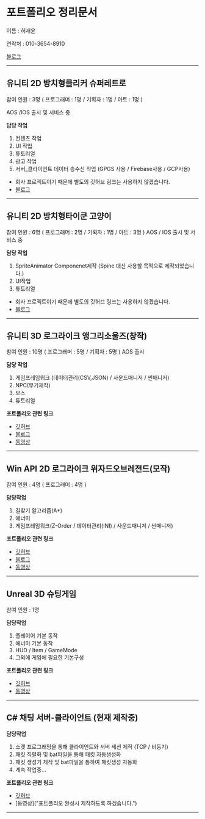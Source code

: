 # 포트폴리오 정리문서

이름 : 허재윤

연락처 : 010-3654-8910

[블로그](https://study-progmming.tistory.com)


----
## 유니티 2D 방치형클리커 슈퍼레트로  
참여 인원 : 3명 ( 프로그래머 : 1명 / 기획자 : 1명 / 아트 : 1명 ) 

AOS /IOS 출시 및 서비스 중

**담당 작업**
 1. 컨텐츠 작업
 2. UI 작업
 3. 튜토리얼
 4. 광고 작업
 5. 서버_클라이언트 데이터 송수신 작업 (GPGS 사용 / Firebase사용 /  GCP사용) 
 

- 회사 프로젝트이기 때문에 별도의 깃허브 링크는 사용하지 않겠습니다.
- [블로그](https://study-progmming.tistory.com/138?category=897947 "클릭하시면 해당 포트폴리오의 블로그로 이동합니다.")


----
## 유니티 2D 방치형타이쿤 고양이  
참여 인원 : 6명 ( 프로그래머 : 2명 / 기획자 : 1명 / 아트 : 3명 )
AOS / IOS 출시 및 서비스 중

**담당 작업**
 1. SpriteAnimator Componenet제작 (Spine 대신 사용할 목적으로 제작되었습니다.)
 2. UI작업
 3. 튜토리얼 

 

- 회사 프로젝트이기 때문에 별도의 깃허브 링크는 사용하지 않겠습니다.
- [블로그](https://study-progmming.tistory.com/137?category=897947 "클릭하시면 해당 포트폴리오의 블로그로 이동합니다.")


----
## 유니티 3D 로그라이크 앵그리소울즈(창작) 
참여 인원 : 10명 ( 프로그래머 : 5명 / 기획자 : 5명 )
AOS 출시

**담당 작업**
 1. 게임프레임워크 (데이터관리(CSV,JSON) / 사운드매니저 / 씬매니저)
 2. NPC(무기제작) 
 3. 보스 
 4. 튜토리얼
 
**포트폴리오 관련 링크**
- [깃허브](https://github.com/Peepbo/Unity3D-RPG-project/tree/main/Unity3D%20RPG/Assets/Scripts "클릭하시면 해당 포트폴리오의 깃허브로 이동합니다.")
- [블로그](https://study-progmming.tistory.com/category/팀프로젝트/CUDA%28Unity%29_기획팀협업 "클릭하시면 해당 포트폴리오의 블로그로 이동합니다.")
- [동영상](https://youtu.be/NtnUvzqz1Y4 "클릭하시면 해당 포트폴리오의 깃허브로 이동합니다.")


---

## Win API 2D 로그라이크 위자드오브레전드(모작)
참여 인원 : 4명 ( 프로그래머 : 4명 )

**담당작업**
 1. 길찾기 알고리즘(A*)
 2. 에너미 
 3. 게임프레임워크(Z-Order / 데이터관리(INI) / 사운드매니저 / 씬매니저)

 
**포트폴리오 관련 링크**
- [깃허브](https://github.com/lmharriet/CopyWizard.git "클릭하시면 해당 포트폴리오의 깃허브로 이동합니다.")
- [블로그](http://study-progmming.tistory.com/category/팀프로젝트/WizardOfLegend_모작%28WIN32%20API%29 "클릭하시면 해당 포트폴리오의 블로그로 이동합니다.")
- [동영상](https://youtu.be/dTl59nt_flY "클릭하시면 해당 포트폴리오의 깃허브로 이동합니다.")
---

## Unreal 3D 슈팅게임 
참여 인원 : 1명

**담당작업**
 1. 플레이어 기본 동작
 2. 에너미 기본 동작 
 3. HUD / Item / GameMode
 4. 그외에 게임에 필요한 기본구성

 
**포트폴리오 관련 링크**
- [깃허브](https://github.com/ricethief0/Unreal_3DShooting/tree/main/Shooting3D/Source/Shooting3D "클릭하시면 해당 포트폴리오의 깃허브로 이동합니다.")
- [동영상](https://youtu.be/nF9elvQ-Rms "클릭하시면 해당 포트폴리오의 깃허브로 이동합니다.")
---

## C# 채팅 서버-클라이언트 (현재 제작중)

**담당작업**
 1. 소켓 프로그래밍을 통해 클라이언트와 서버 세션 제작 (TCP / 비동기)
 2. 패킷 직렬화 및 bat파일을 통해 패킷 자동생성화
 3. 패킷 생성기 제작 및 bat파일을 통하여 패킷생성 자동화
 4. 계속 작업중...

 
**포트폴리오 관련 링크**
- [깃허브](https://github.com/ricethief0/ServerStudy "클릭하시면 해당 포트폴리오의 깃허브로 이동합니다.")
- [동영상]("포트폴리오 완성시 제작하도록 하겠습니다.")
---

